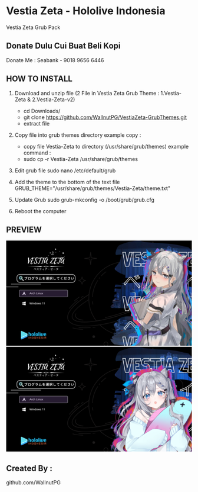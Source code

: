 # Vestia Zeta - Hololive Indonesia
Vestia Zeta Grub Pack


## Donate Dulu Cui Buat Beli Kopi
Donate Me :
Seabank - 9018 9656 6446

##
## HOW TO INSTALL
1. Download and unzip file (2 File in Vestia Zeta Grub Theme : 1.Vestia-Zeta & 2.Vestia-Zeta-v2)
    - cd Downloads/
    - git clone https://github.com/WallnutPG/VestiaZeta-GrubThemes.git
    - extract file

3. Copy file into grub themes directory
    example copy :
    - copy file Vestia-Zeta to directory (/usr/share/grub/themes)
    example command :
    - sudo cp -r Vestia-Zeta  /usr/share/grub/themes

4. Edit grub file
    sudo nano /etc/default/grub

5. Add the theme to the bottom of the text file
    GRUB_THEME="/usr/share/grub/themes/Vestia-Zeta/theme.txt"

6. Update Grub
    sudo grub-mkconfig -o /boot/grub/grub.cfg

7. Reboot the computer

##
## PREVIEW
![Vestia-Zeta](/preview/vestia-zeta.png)
![Vestia-Zeta-v2](/preview/vestia-zeta-v2.png)

## Created By :
github.com/WallnutPG
